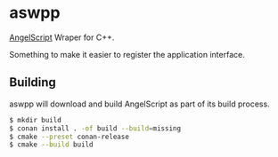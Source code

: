 # aswpp

[AngelScript](https://www.angelcode.com/angelscript/) Wraper for C++.

Something to make it easier to register the application interface.

## Building

aswpp will download and build AngelScript as part of its build process.

```sh
$ mkdir build
$ conan install . -of build --build=missing
$ cmake --preset conan-release
$ cmake --build build
```
